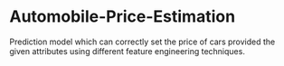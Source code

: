 # Automobile-Price-Estimation
Prediction model which can correctly set the price of cars provided the given attributes using different feature engineering techniques.
